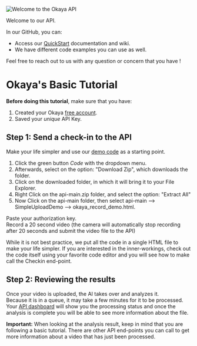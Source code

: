 ![Welcome to the Okaya API](https://www.okaya.me/okaya/wp-content/uploads/2020/05/logo_okaya-copie-1.png "Welcome to the Okaya API")

Welcome to our API.

In our GitHub, you can:
- Access our [QuickStart](https://github.com/SmartTecAPI/api/wiki/New-API-Format "QuickStart") documentation and wiki.
- We have different code examples you can use as well.

Feel free to reach out to us with any question or concern that you have !


<h1>Okaya's Basic Tutorial</h1>

**Before doing this tutorial**, make sure that you have:
1. Created your Okaya <a href='https://www.okaya.me/dashboard/apimanagement/newaccount'>free account</a>.
2. Saved your <em>unique</em> API Key.

<h2>Step 1: Send a check-in to the API</h2>

Make your life simpler and use our <a href='https://github.com/SmartTecAPI/api'>demo code</a> as a starting point. <br>
<ol>
<li>Click the green button <em>Code</em> with the dropdown menu.
<li>Afterwards, select on the option: "Download Zip", which downloads the folder.
<li>Click on the downloaded folder, in which it will bring it to your File Explorer.
<li>Right Click on the api-main.zip folder, and select the option: "Extract All"
<li>Now Click on the api-main folder, then select api-main --> SimpleUploadDemo --> okaya_record_demo.html.
</ol>
Paste your authorization key.<br/>
Record a 20 second video (the camera will automatically stop recording after 20 seconds and submit the video file to the API)<br>

While it is not best practice, we put all the code in a single HTML file to make your life simpler. If you are interested in the inner-workings, check out the code itself using your favorite code editor and you will see how to make call the Checkin end-point.<br>

<h2>Step 2: Reviewing the results</h2>
Once your video is uploaded, the AI takes over and analyzes it. <br>
Because it is in a queue, it may take a few minutes for it to be processed.<br>
Your <a href="https://www.okaya.me/dashboard/apimanagement/apiDashboard">API dashboard</a> will show you the processing status and once the analysis is complete you will be able to see more information about the file.<br>

**Important:** When looking at the analysis result, keep in mind that you are following a basic tutorial. There are other API end-points you can call to get more information about a video that has just been processed.
